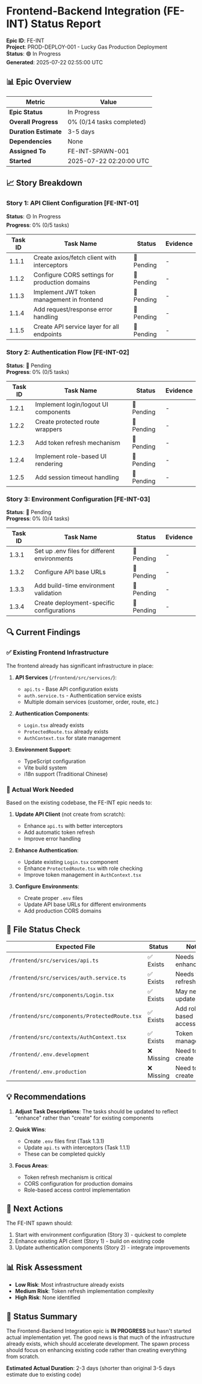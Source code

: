 # Frontend-Backend Integration (FE-INT) Status Report

**Epic ID**: FE-INT  
**Project**: PROD-DEPLOY-001 - Lucky Gas Production Deployment  
**Status**: 🟢 In Progress  
**Generated**: 2025-07-22 02:55:00 UTC

## 📊 Epic Overview

| Metric | Value |
|--------|-------|
| **Epic Status** | In Progress |
| **Overall Progress** | 0% (0/14 tasks completed) |
| **Duration Estimate** | 3-5 days |
| **Dependencies** | None |
| **Assigned To** | FE-INT-SPAWN-001 |
| **Started** | 2025-07-22 02:20:00 UTC |

## 📈 Story Breakdown

### Story 1: API Client Configuration [FE-INT-01]
**Status**: 🟡 In Progress  
**Progress**: 0% (0/5 tasks)

| Task ID | Task Name | Status | Evidence |
|---------|-----------|--------|----------|
| 1.1.1 | Create axios/fetch client with interceptors | 🔵 Pending | - |
| 1.1.2 | Configure CORS settings for production domains | 🔵 Pending | - |
| 1.1.3 | Implement JWT token management in frontend | 🔵 Pending | - |
| 1.1.4 | Add request/response error handling | 🔵 Pending | - |
| 1.1.5 | Create API service layer for all endpoints | 🔵 Pending | - |

### Story 2: Authentication Flow [FE-INT-02]
**Status**: 🔵 Pending  
**Progress**: 0% (0/5 tasks)

| Task ID | Task Name | Status | Evidence |
|---------|-----------|--------|----------|
| 1.2.1 | Implement login/logout UI components | 🔵 Pending | - |
| 1.2.2 | Create protected route wrappers | 🔵 Pending | - |
| 1.2.3 | Add token refresh mechanism | 🔵 Pending | - |
| 1.2.4 | Implement role-based UI rendering | 🔵 Pending | - |
| 1.2.5 | Add session timeout handling | 🔵 Pending | - |

### Story 3: Environment Configuration [FE-INT-03]
**Status**: 🔵 Pending  
**Progress**: 0% (0/4 tasks)

| Task ID | Task Name | Status | Evidence |
|---------|-----------|--------|----------|
| 1.3.1 | Set up .env files for different environments | 🔵 Pending | - |
| 1.3.2 | Configure API base URLs | 🔵 Pending | - |
| 1.3.3 | Add build-time environment validation | 🔵 Pending | - |
| 1.3.4 | Create deployment-specific configurations | 🔵 Pending | - |

## 🔍 Current Findings

### ✅ Existing Frontend Infrastructure
The frontend already has significant infrastructure in place:

1. **API Services** (`/frontend/src/services/`):
   - `api.ts` - Base API configuration exists
   - `auth.service.ts` - Authentication service exists
   - Multiple domain services (customer, order, route, etc.)

2. **Authentication Components**:
   - `Login.tsx` already exists
   - `ProtectedRoute.tsx` already exists
   - `AuthContext.tsx` for state management

3. **Environment Support**:
   - TypeScript configuration
   - Vite build system
   - i18n support (Traditional Chinese)

### 🎯 Actual Work Needed

Based on the existing codebase, the FE-INT epic needs to:

1. **Update API Client** (not create from scratch):
   - Enhance `api.ts` with better interceptors
   - Add automatic token refresh
   - Improve error handling

2. **Enhance Authentication**:
   - Update existing `Login.tsx` component
   - Enhance `ProtectedRoute.tsx` with role checking
   - Improve token management in `AuthContext.tsx`

3. **Configure Environments**:
   - Create proper `.env` files
   - Update API base URLs for different environments
   - Add production CORS domains

## 📁 File Status Check

| Expected File | Status | Notes |
|---------------|--------|-------|
| `/frontend/src/services/api.ts` | ✅ Exists | Needs enhancement |
| `/frontend/src/services/auth.service.ts` | ✅ Exists | Needs token refresh |
| `/frontend/src/components/Login.tsx` | ✅ Exists | May need updates |
| `/frontend/src/components/ProtectedRoute.tsx` | ✅ Exists | Add role-based access |
| `/frontend/src/contexts/AuthContext.tsx` | ✅ Exists | Token management |
| `/frontend/.env.development` | ❌ Missing | Need to create |
| `/frontend/.env.production` | ❌ Missing | Need to create |

## 💡 Recommendations

1. **Adjust Task Descriptions**: The tasks should be updated to reflect "enhance" rather than "create" for existing components

2. **Quick Wins**: 
   - Create `.env` files first (Task 1.3.1)
   - Update `api.ts` with interceptors (Task 1.1.1)
   - These can be completed quickly

3. **Focus Areas**:
   - Token refresh mechanism is critical
   - CORS configuration for production domains
   - Role-based access control implementation

## 🚀 Next Actions

The FE-INT spawn should:
1. Start with environment configuration (Story 3) - quickest to complete
2. Enhance existing API client (Story 1) - build on existing code
3. Update authentication components (Story 2) - integrate improvements

## 📊 Risk Assessment

- **Low Risk**: Most infrastructure already exists
- **Medium Risk**: Token refresh implementation complexity
- **High Risk**: None identified

## 🔄 Status Summary

The Frontend-Backend Integration epic is **IN PROGRESS** but hasn't started actual implementation yet. The good news is that much of the infrastructure already exists, which should accelerate development. The spawn process should focus on enhancing existing code rather than creating everything from scratch.

**Estimated Actual Duration**: 2-3 days (shorter than original 3-5 days estimate due to existing code)